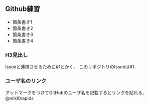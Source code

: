 ## Github練習

- 箇条書き1
- 箇条書き2
- 箇条書き3
- 箇条書き4

### H3見出し

Issueと連携させるために#1とかく．
このリポジトリのIssueは#1．

### ユーザ名のリンク
アットマークをつけてGitHubのユーザ名を記載するとリンクを貼れる．
@mlkl0rapids
